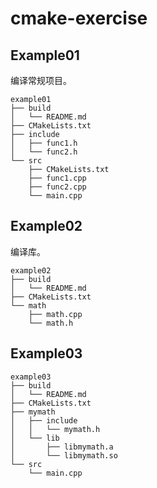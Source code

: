 # cmake-exercise
## Example01
编译常规项目。
```
example01
├── build
│   └── README.md
├── CMakeLists.txt
├── include
│   ├── func1.h
│   └── func2.h
└── src
    ├── CMakeLists.txt
    ├── func1.cpp
    ├── func2.cpp
    └── main.cpp
```
## Example02
编译库。
```
example02
├── build
│   └── README.md
├── CMakeLists.txt
└── math
    ├── math.cpp
    └── math.h
```
## Example03
```
example03
├── build
│   └── README.md
├── CMakeLists.txt
├── mymath
│   ├── include
│   │   └── mymath.h
│   └── lib
│       ├── libmymath.a
│       └── libmymath.so
└── src
    └── main.cpp
```


